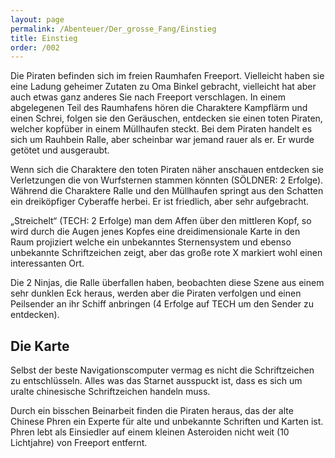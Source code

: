 ```yaml
---
layout: page
permalink: /Abenteuer/Der_grosse_Fang/Einstieg
title: Einstieg
order: /002
---
```


Die Piraten befinden sich im freien Raumhafen Freeport. Vielleicht haben sie eine Ladung geheimer Zutaten zu Oma Binkel gebracht, vielleicht hat aber auch etwas ganz anderes Sie nach Freeport verschlagen. In einem abgelegenen Teil des Raumhafens hören die Charaktere Kampflärm und einen Schrei, folgen sie den Geräuschen, entdecken sie einen toten Piraten, welcher kopfüber in einem Müllhaufen steckt. Bei dem Piraten handelt es sich um Rauhbein Ralle, aber scheinbar war jemand rauer als er. Er wurde getötet und ausgeraubt.

Wenn sich die Charaktere den toten Piraten näher anschauen entdecken sie Verletzungen die von Wurfsternen stammen könnten (SÖLDNER: 2 Erfolge). Während die Charaktere Ralle und den Müllhaufen springt aus den Schatten ein dreiköpfiger Cyberaffe herbei. Er ist friedlich, aber sehr aufgebracht.

„Streichelt“ (TECH: 2 Erfolge) man dem Affen über den mittleren Kopf, so wird durch die Augen jenes Kopfes eine dreidimensionale Karte in den Raum projiziert welche ein unbekanntes Sternensystem und ebenso unbekannte Schriftzeichen zeigt, aber das große rote X markiert wohl einen interessanten Ort.

Die 2 Ninjas, die Ralle überfallen haben, beobachten diese Szene aus einem sehr dunklen Eck heraus, werden aber die Piraten verfolgen und einen Peilsender an ihr Schiff anbringen (4 Erfolge auf TECH um den Sender zu entdecken).

## Die Karte

Selbst der beste Navigationscomputer vermag es nicht die Schriftzeichen zu entschlüsseln. Alles was das Starnet ausspuckt ist, dass es sich um uralte chinesische Schriftzeichen handeln muss.

Durch ein bisschen Beinarbeit finden die Piraten heraus, das der alte Chinese Phren ein Experte für alte und unbekannte Schriften und Karten ist. Phren lebt als Einsiedler auf einem kleinen Asteroiden nicht weit (10 Lichtjahre) von Freeport entfernt.
